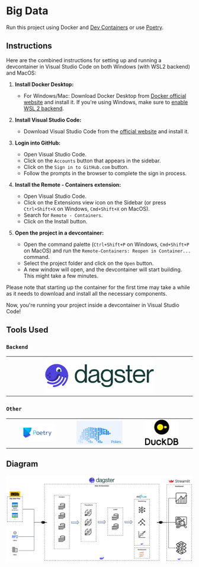 # Big Data

Run this project using Docker and [Dev Containers](https://code.visualstudio.com/docs/devcontainers/containers) or use [Poetry](https://python-poetry.org/).

## Instructions

Here are the combined instructions for setting up and running a devcontainer in Visual Studio Code on both Windows (with WSL2 backend) and MacOS:

1. **Install Docker Desktop:**

   - For Windows/Mac: Download Docker Desktop from [Docker official website](https://www.docker.com/products/docker-desktop) and install it. If you're using Windows, make sure to [enable WSL 2 backend](https://docs.docker.com/docker-for-windows/wsl/).

2. **Install Visual Studio Code:**

   - Download Visual Studio Code from the [official website](https://code.visualstudio.com/download) and install it.

3. **Login into GitHub:**

   - Open Visual Studio Code.
   - Click on the `Accounts` button that appears in the sidebar.
   - Click on the `Sign in to GitHub.com` button.
   - Follow the prompts in the browser to complete the sign in process.

4. **Install the Remote - Containers extension:**

   - Open Visual Studio Code.
   - Click on the Extensions view icon on the Sidebar (or press `Ctrl+Shift+X` on Windows, `Cmd+Shift+X` on MacOS).
   - Search for `Remote - Containers`.
   - Click on the Install button.

5. **Open the project in a devcontainer:**
   - Open the command palette (`Ctrl+Shift+P` on Windows, `Cmd+Shift+P` on MacOS) and run the `Remote-Containers: Reopen in Container...` command.
   - Select the project folder and click on the `Open` button.
   - A new window will open, and the devcontainer will start building. This might take a few minutes.

Please note that starting up the container for the first time may take a while as it needs to download and install all the necessary components.

Now, you're running your project inside a devcontainer in Visual Studio Code!

## Tools Used

### `Backend`

<table style="width:100%">
  <tr>
    <td style="width:50%; text-align:center;"><a href="https://dagster.io/"><img src="./images/dagster-primary-horizontal.png" alt="Dagster" title="Dagster.io" style="width:60%"/></a></td>
  </tr>
</table>

### `Other`

<table style="width:100%">
  <tr>
    <td style="width:33%; text-align:center;"><a href="https://python-poetry.org/"><img src="./images/poetry-logo.png" alt="Poetry" title="Poetry" style="width:60%"/></a></td>
    <td style="width:33%; text-align:center;"><a href="https://pola.rs/"><img src="./images/polars.png" alt="Polars" title="Polars" style="width:80%"/></a></td>
    <td style="width:33%; text-align:center;"><a href="https://duckdb.org/"><img src="./images/duckdb.png" alt="DuckDB" title="DuckDB" style="width:60%"/></a></td>
  </tr>
</table>

## Diagram

![Project Solution Diagram](./images/Project-Solution-Diagram.svg)
